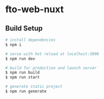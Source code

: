 # fto-web-nuxt

## Build Setup

```bash
# install dependencies
$ npm i

# serve with hot reload at localhost:3000
$ npm run dev

# build for production and launch server
$ npm run build
$ npm run start

# generate static project
$ npm run generate
```
